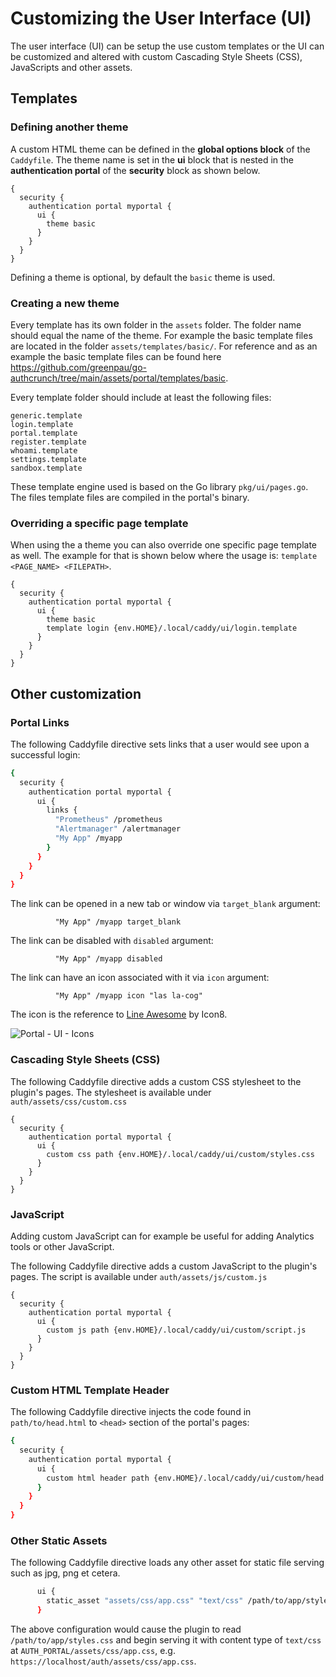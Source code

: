 # Customizing the User Interface (UI)

The user interface (UI) can be setup the use custom templates or
the UI can be customized and altered with custom Cascading Style
Sheets (CSS), JavaScripts and other assets.

## Templates

### Defining another theme

A custom HTML theme can be defined in the **global options block** of the `Caddyfile`.
The theme name is set in the **ui** block that is nested in the
**authentication portal** of the **security** block as shown below.

```
{
  security {
    authentication portal myportal {
      ui {
        theme basic
      }
    }
  }
}
```

Defining a theme is optional, by default the `basic` theme is used.

### Creating a new theme
Every template has its own folder in the `assets` folder. The folder name
should equal the name of the theme. For example the basic template files
are located in the folder `assets/templates/basic/`. For reference and as 
an example the basic template files can be found here https://github.com/greenpau/go-authcrunch/tree/main/assets/portal/templates/basic.

Every template folder should include at least the following files:

```
generic.template
login.template
portal.template
register.template
whoami.template
settings.template
sandbox.template
```

These template engine used is based on the Go library `pkg/ui/pages.go`. 
The files template files are compiled in the portal's binary.

### Overriding a specific page template
When using the a theme you can also override one specific page template
as well. The example for that is shown below where the usage is: 
`template <PAGE_NAME> <FILEPATH>`.

```
{
  security {
    authentication portal myportal {
      ui {
        theme basic
        template login {env.HOME}/.local/caddy/ui/login.template
      }
    }
  }
}
```

## Other customization

### Portal Links

The following Caddyfile directive sets links that a user would see
upon a successful login:

```bash
{
  security {
    authentication portal myportal {
      ui {
        links {
          "Prometheus" /prometheus
          "Alertmanager" /alertmanager
          "My App" /myapp
        }
      }
    }
  }
}

```

The link can be opened in a new tab or window via `target_blank` argument:

```
          "My App" /myapp target_blank
```

The link can be disabled with `disabled` argument:

```
          "My App" /myapp disabled
```

The link can have an icon associated with it via `icon` argument:

```
          "My App" /myapp icon "las la-cog"
```

The icon is the reference to [Line Awesome](https://icons8.com/line-awesome) by Icon8.

![Portal - UI - Icons](./images/portal_ui_icons.png)

### Cascading Style Sheets (CSS)

The following Caddyfile directive adds a custom CSS stylesheet to the
plugin's pages. The stylesheet is available under `auth/assets/css/custom.css`

```
{
  security {
    authentication portal myportal {
      ui {
        custom css path {env.HOME}/.local/caddy/ui/custom/styles.css
      }
    }
  }
}
```

### JavaScript

Adding custom JavaScript can for example be useful for adding 
Analytics tools or other JavaScript.

The following Caddyfile directive adds a custom JavaScript to the
plugin's pages. The script is available under `auth/assets/js/custom.js`

```
{
  security {
    authentication portal myportal {
      ui {
        custom js path {env.HOME}/.local/caddy/ui/custom/script.js
      }
    }
  }
}
```

### Custom HTML Template Header

The following Caddyfile directive injects the code found in `path/to/head.html`
to `<head>` section of the portal's pages:

```bash
{
  security {
    authentication portal myportal {
      ui {
        custom html header path {env.HOME}/.local/caddy/ui/custom/head.html
      }
    }
  }
}
```

### Other Static Assets

The following Caddyfile directive loads any other asset for 
static file serving such as jpg, png et cetera.

```bash
      ui {
        static_asset "assets/css/app.css" "text/css" /path/to/app/styles.css
      }
```

The above configuration would cause the plugin to read `/path/to/app/styles.css`
and begin serving it with content type of `text/css` at
`AUTH_PORTAL/assets/css/app.css`, e.g. `https://localhost/auth/assets/css/app.css`.

